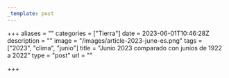 ```yaml
---
_template: post
---
```




+++
aliases = ""
categories = ["Tierra"]
date = 2023-06-01T10:46:28Z
description = ""
image = "/images/article-2023-june-es.png"
tags = ["2023", "clima", "junio"]
title = "Junio ​​2023 comparado con junios de 1922 a 2022"
type = "post"
url = ""

+++

